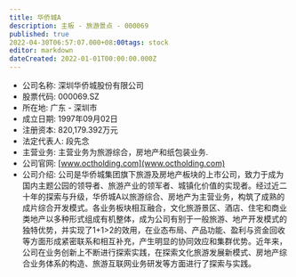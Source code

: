```yaml
---
title: 华侨城A
description: 主板 - 旅游景点 - 000069
published: true
2022-04-30T06:57:07.000+08:00tags: stock
editor: markdown
dateCreated: 2022-01-01T00:00:00.000Z
---
```


- 公司名称: 深圳华侨城股份有限公司
- 股票代码: 000069.SZ
- 所在地: 广东 - 深圳市
- 成立日期: 1997年09月02日
- 注册资本: 820,179.392万元
- 法定代表人: 段先念
- 主营业务: 主营业务为旅游综合，房地产和纸包装业务.
- 公司官网: [www.octholding.com](www.octholding.com)
- 公司介绍: 公司是华侨城集团旗下旅游及房地产板块的上市公司，致力于成为国内主题公园的领导者、旅游产业的领军者、城镇化价值的实现者。经过近二十年的探索与升级，华侨城A以旅游综合、房地产为主营业务，构筑了成熟的成片综合开发模式。各业务板块相互融合，文化旅游景区、酒店、住宅和商业类地产以多种形式组成有机整体，成为公司有别于一般旅游、地产开发模式的独特优势，并实现了1+1>2的效用，在业态布局、产品功能、盈利与资金回收等方面形成紧密联系和相互补充，产生明显的协同效应和集群优势。近年来，公司在业务创新上不断进行探索实践，在探索文化旅游发展新模式、房地产综合业务体系的构造、旅游互联网业务研发等方面进行了探索与实践。


